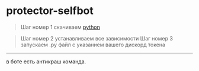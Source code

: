 # protector-selfbot
>Шаг номер 1 скачиваем [python](https://www.python.org/downloads/release/python-376/ "")

>Шаг номер 2 устанавливаем все зависимости
>Шаг номер 3 запускаем .py файл с указанием вашего дискорд токена
---
в боте есть антикраш команда.
